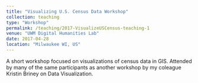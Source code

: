 ```yaml
---
title: "Visualizing U.S. Census Data Workshop"
collection: teaching
type: "Workshop"
permalink: /teaching/2017-VisualizeUSCensus-teaching-1
venue: "UWM Digital Humanities Lab"
date: 2017-04-28
location: "Milwaukee WI, US"
---
```


A short workshop focused on visualizations of census data in GIS. Attended by many of the same participants as another workshop by my coleague Kristin Briney on Data Visualization.
